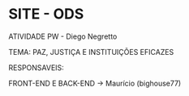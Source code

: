 # SITE - ODS
ATIVIDADE PW - Diego Negretto

TEMA: PAZ, JUSTIÇA E INSTITUIÇÕES EFICAZES

RESPONSAVEIS:

FRONT-END E BACK-END
  -> Maurício (bighouse77)
